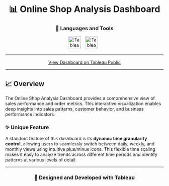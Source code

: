 <div align="center">

# 📊 Online Shop Analysis Dashboard
### 🚀 Languages and Tools
<p>
  <img alt="Tableau" width="40px" style="padding-right:10px;" src="https://img.icons8.com/?size=100&id=9Kvi1p1F0tUo&format=png&color=000000" />
  <img alt="Tableau" width="40px" style="padding-right:10px;" src="https://img.icons8.com/?size=100&id=117561&format=png&color=000000" />
</p>
<hr style="border: 1px solid #ddd; border-width: 0.5px;">

[View Dashboard on Tableau Public](https://public.tableau.com/app/profile/nir.peri4228/viz/OnlineShop_17365488831890/MainOrdes)
</div>

---
## 📈 Overview
The Online Shop Analysis Dashboard provides a comprehensive view of sales performance and order metrics. This interactive visualization enables deep insights into sales patterns, customer behavior, and business performance indicators.

### ✨ Unique Feature
A standout feature of this dashboard is its **dynamic time granularity control**, allowing users to seamlessly switch between daily, weekly, and monthly views using intuitive plus/minus icons. This flexible time scaling makes it easy to analyze trends across different time periods and identify patterns at various levels of detail.

---
<div align="center">

### 🌟 Designed and Developed with Tableau
</div>
